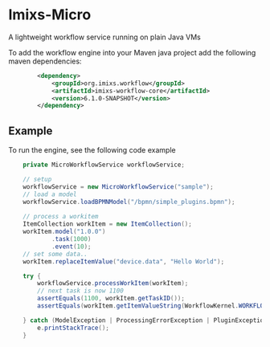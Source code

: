 # Imixs-Micro

A lightweight workflow service running on plain Java VMs 

To add the workflow engine into your Maven java project add the following maven dependencies:

```xml
		<dependency>
			<groupId>org.imixs.workflow</groupId>
			<artifactId>imixs-workflow-core</artifactId>
			<version>6.1.0-SNAPSHOT</version>
		</dependency>
```

## Example

To run the engine, see the following code example

```java
    private MicroWorkflowService workflowService;

    // setup
    workflowService = new MicroWorkflowService("sample");
    // load a model
    workflowService.loadBPMNModel("/bpmn/simple_plugins.bpmn");
    
    // process a workitem
    ItemCollection workItem = new ItemCollection();
    workItem.model("1.0.0")
            .task(1000)
            .event(10);
    // set some data..
    workItem.replaceItemValue("device.data", "Hello World");

    try {
        workflowService.processWorkItem(workItem);
        // next task is now 1100
        assertEquals(1100, workItem.getTaskID());
        assertEquals(workItem.getItemValueString(WorkflowKernel.WORKFLOWSTATUS), "Task 2");

    } catch (ModelException | ProcessingErrorException | PluginException e) {
        e.printStackTrace();
    }

```
